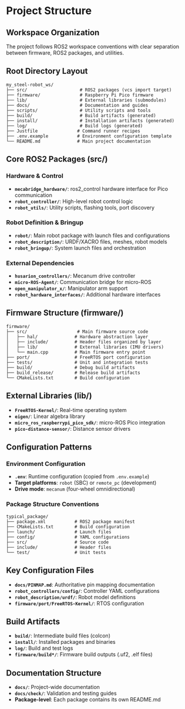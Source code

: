 # Project Structure

## Workspace Organization
The project follows ROS2 workspace conventions with clear separation between firmware, ROS2 packages, and utilities.

## Root Directory Layout
```
my_steel-robot_ws/
├── src/                    # ROS2 packages (vcs import target)
├── firmware/               # Raspberry Pi Pico firmware
├── lib/                    # External libraries (submodules)
├── docs/                   # Documentation and guides
├── scripts/                # Utility scripts and tools
├── build/                  # Build artifacts (generated)
├── install/                # Installation artifacts (generated)
├── log/                    # Build logs (generated)
├── Justfile               # Command runner recipes
├── .env.example           # Environment configuration template
└── README.md              # Main project documentation
```

## Core ROS2 Packages (src/)

### Hardware & Control
- **`mecabridge_hardware/`**: ros2_control hardware interface for Pico communication
- **`robot_controller/`**: High-level robot control logic
- **`robot_utils/`**: Utility scripts, flashing tools, port discovery

### Robot Definition & Bringup
- **`robot/`**: Main robot package with launch files and configurations
- **`robot_description/`**: URDF/XACRO files, meshes, robot models
- **`robot_bringup/`**: System launch files and orchestration

### External Dependencies
- **`husarion_controllers/`**: Mecanum drive controller
- **`micro-ROS-Agent/`**: Communication bridge for micro-ROS
- **`open_manipulator_x/`**: Manipulator arm support
- **`robot_hardware_interfaces/`**: Additional hardware interfaces

## Firmware Structure (firmware/)
```
firmware/
├── src/                   # Main firmware source code
│   ├── hal/              # Hardware abstraction layer
│   ├── include/          # Header files organized by layer
│   ├── lib/              # External libraries (IMU drivers)
│   └── main.cpp          # Main firmware entry point
├── port/                 # FreeRTOS port configuration
├── tests/                # Unit and integration tests
├── build/                # Debug build artifacts
├── build_release/        # Release build artifacts
└── CMakeLists.txt        # Build configuration
```

## External Libraries (lib/)
- **`FreeRTOS-Kernel/`**: Real-time operating system
- **`eigen/`**: Linear algebra library
- **`micro_ros_raspberrypi_pico_sdk/`**: micro-ROS Pico integration
- **`pico-distance-sensor/`**: Distance sensor drivers

## Configuration Patterns

### Environment Configuration
- **`.env`**: Runtime configuration (copied from `.env.example`)
- **Target platforms**: `robot` (SBC) or `remote_pc` (development)
- **Drive mode**: `mecanum` (four-wheel omnidirectional)

### Package Structure Conventions
```
typical_package/
├── package.xml           # ROS2 package manifest
├── CMakeLists.txt        # Build configuration
├── launch/               # Launch files
├── config/               # YAML configurations
├── src/                  # Source code
├── include/              # Header files
└── test/                 # Unit tests
```

## Key Configuration Files
- **`docs/PINMAP.md`**: Authoritative pin mapping documentation
- **`robot_controllers/config/`**: Controller YAML configurations
- **`robot_description/urdf/`**: Robot model definitions
- **`firmware/port/FreeRTOS-Kernel/`**: RTOS configuration

## Build Artifacts
- **`build/`**: Intermediate build files (colcon)
- **`install/`**: Installed packages and binaries
- **`log/`**: Build and test logs
- **`firmware/build*/`**: Firmware build outputs (.uf2, .elf files)

## Documentation Structure
- **`docs/`**: Project-wide documentation
- **`docs/check/`**: Validation and testing guides
- **Package-level**: Each package contains its own README.md